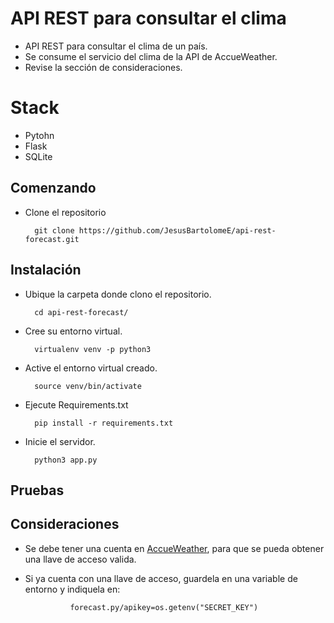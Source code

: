 # API REST para consultar el clima

* API REST para consultar el clima de un país.
* Se consume el servicio del clima de la API de AccueWeather.
* Revise la sección de consideraciones.

# Stack

* Pytohn
* Flask
* SQLite

## Comenzando

* Clone el repositorio

        git clone https://github.com/JesusBartolomeE/api-rest-forecast.git 

## Instalación

* Ubique la carpeta donde clono el repositorio.

        cd api-rest-forecast/

* Cree su entorno virtual.

        virtualenv venv -p python3

* Active el entorno virtual creado.

        source venv/bin/activate 

* Ejecute Requirements.txt

        pip install -r requirements.txt

* Inicie el servidor.

        python3 app.py

## Pruebas

## Consideraciones

* Se debe tener una cuenta en [AccueWeather](https://developer.accuweather.com/), para que se pueda obtener una llave de acceso valida.
* Si ya cuenta con una llave de acceso, guardela en una variable de entorno y indiquela en:

                forecast.py/apikey=os.getenv("SECRET_KEY")

